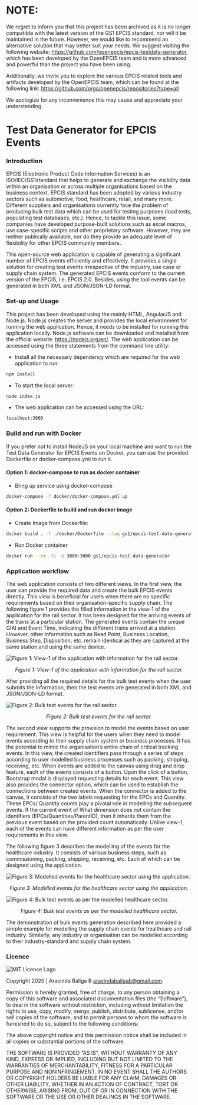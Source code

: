 # NOTE:
We regret to inform you that this project has been archived as it is no longer compatible with the latest version of the GS1 EPCIS standard, nor will it be maintained in the future. However, we would like to recommend an alternative solution that may better suit your needs. We suggest visiting the following website: https://github.com/openepcis/epcis-testdata-generator, which has been developed by the OpenEPCIS team and is more advanced and powerful than the project you have been using.

Additionally, we invite you to explore the various EPCIS related tools and artifacts developed by the OpenEPCIS team, which can be found at the following link: https://github.com/orgs/openepcis/repositories?type=all

We apologize for any inconvenience this may cause and appreciate your understanding.

# Test Data Generator for EPCIS Events

### Introduction
EPCIS (Electronic Product Code Information Services) is an ISO/IEC/GS1standard that helps to generate and exchange the visibility data within an organisation or across multiple organisations based on the business context. EPCIS standard has been adopted by various industry sectors such as automotive, food, healthcare, retail, and many more. Different suppliers and organisations currently face the problem of producing bulk test data which can be used for testing purposes (load tests, populating test databases, etc.). Hence, to tackle this issue, some companies have developed purpose-built solutions such as excel macros, use case-specific scripts and other proprietary software. However, they are neither publically available, nor do they provide an adequate level of flexibility for other EPCIS community members.

This open-source web application is capable of generating a significant number of EPCIS events efficiently and effectively. It provides a single solution for creating test events irrespective of the industry, use case or supply chain system. The generated EPCIS events conform to the current version of the EPCIS, i.e. EPCIS 2.0. Besides, using the tool events can be generated in both XML and JSON/JSON-LD format. 

### Set-up and Usage
This project has been developed using the mainly HTML, AngularJS and Node.js. Node.js creates the server and provides the local environment for running the web application. Hence, it needs to be installed for running this application locally. Node.js software can be downloaded and installed from the official website: https://nodejs.org/en/. The web application can be accessed using the three statements from the command line utility:
* Install all the necessary dependency which are required for the web application to run:
```sh
npm install
```
* To start the local server:
```sh
node index.js
```
* The web application can be accessed using the URL:
```sh
localhost:3000
```

### Build and run with Docker
If you prefer not to install NodeJS on your local machine and want to run the Test Data Generator for EPCIS Events on Docker, you can use the provided Dockerfile or docker-compose.yml to run it.

#### Option 1: docker-compose to run as docker container

+ Bring up service using docker-compose

```sh
docker-compose -f docker/docker-compose.yml up
```

#### Option 2: Dockerfile to build and run docker image

* Create Image from Dockerfile:

```sh
docker build . -f ./docker/Dockerfile --tag gs1/epcis-test-data-generator
```

* Run Docker container

```sh
docker run --rm -ti -p 3000:3000 gs1/epcis-test-data-generator
```

### Application workflow
The web application consists of two different views. In the first view, the user can provide the required data and create the bulk EPCIS events directly. This view is beneficial for users when there are no specific requirements based on their organisation-specific supply chain. The following figure 1 provides the filled information in the view-1 of the application for the rail sector. It has been designed for the arriving events of the trains at a particular station. The generated events contain the unique GIAI and Event Time, indicating the different trains arrived at a station. However, other information such as Read Point, Business Location, Business Step, Disposition, etc. remain identical as they are captured at the same station and using the same device.

![Figure 1: View-1 of the application with information for the rail sector.](https://github.com/Aravinda93/Test-Data-Generator-For-EPCIS-Events/blob/master/images/Fig1.png?raw=true) <p align="center">*Figure 1: View-1 of the application with information for the rail sector.*</p> 

After providing all the required details for the bulk test events when the user submits the information, then the test events are generated in both XML and JSON/JSON-LD format.

![Figure 2: Bulk test events for the rail sector.](https://github.com/Aravinda93/Test-Data-Generator-For-EPCIS-Events/blob/master/images/Fig2.png?raw=true) <p align="center">*Figure 2: Bulk test events for the rail sector.*</p> 

The second view supports the provision to model the events based on user requirement. This view is helpful for the users when they need to model events according to their supply chain system or business processes. It has the potential to mimic the organisation’s entire chain of critical tracking events. In this view, the created identifiers pass through a series of steps according to user modelled business processes such as packing, shipping, receiving, etc. When events are added to the canvas using drag and drop feature, each of the events consists of a button. Upon the click of a button, Bootstrap modal is displayed requesting details for each event. This view also provides the connector option, which can be used to establish the connections between created events. When the connector is added to the canvas, it consists of the two labels requesting for the EPCs and Quantity. These EPCs/ Quantity counts play a pivotal role in modelling the subsequent events. If the current event of What dimension does not contain the identifiers (EPCs/Quantities/ParentID), then it inherits them from the previous event based on the provided count automatically. Unlike view-1, each of the events can have different information as per the user requirements in this view.

The following figure 3 describes the modelling of the events for the healthcare industry. It consists of various business steps, such as commissioning, packing, shipping, receiving, etc. Each of which can be designed using the application.

![Figure 3: Modelled events for the healthcare sector using the application.](https://github.com/Aravinda93/Test-Data-Generator-For-EPCIS-Events/blob/master/images/Fig3.png?raw=true) <p align="center">*Figure 3: Modelled events for the healthcare sector using the application.*</p> 


![Figure 4: Bulk test events as per the modelled healthcare sector.](https://github.com/Aravinda93/Test-Data-Generator-For-EPCIS-Events/blob/master/images/Fig4.png?raw=true) <p align="center">*Figure 4: Bulk test events as per the modelled healthcare sector.*</p> 

The demonstration of bulk events generation described here provided a simple example for modelling the supply chain events for healthcare and rail industry. Similarly, any industry or organisation can be modelled according to their industry-standard and supply chain system.


### Licence

![MIT Licence Logo](https://github.com/Aravinda93/Test-Data-Generator-For-EPCIS-Events/blob/master/images/Fig5.png?raw=true)

 
Copyright 2020 | Aravinda Baliga B aravindabaligab@gmail.com. 

Permission is hereby granted, free of charge, to any person obtaining a copy of this software and associated documentation files (the “Software”), to deal in the software without restriction, including without limitation the rights to use, copy, modify, merge, publish, distribute, sublicense, and/or sell copies of the software, and to permit persons to whom the software is furnished to do so, subject to the following conditions:

The above copyright notice and this permission notice shall be included in all copies or substantial portions of the software.

THE SOFTWARE IS PROVIDED “AS IS”, WITHOUT WARRANTY OF ANY KIND, EXPRESS OR IMPLIED, INCLUDING BUT NOT LIMITED TO THE WARRANTIES OF MERCHANTABILITY, FITNESS FOR A PARTICULAR PURPOSE AND NONINFRINGEMENT. IN NO EVENT SHALL THE AUTHORS OR COPYRIGHT HOLDERS BE LIABLE FOR ANY CLAIM, DAMAGES OR OTHER LIABILITY, WHETHER IN AN ACTION OF CONTRACT, TORT OR OTHERWISE, ARISING FROM, OUT OF OR IN CONNECTION WITH THE SOFTWARE OR THE USE OR OTHER DEALINGS IN THE SOFTWARE.
